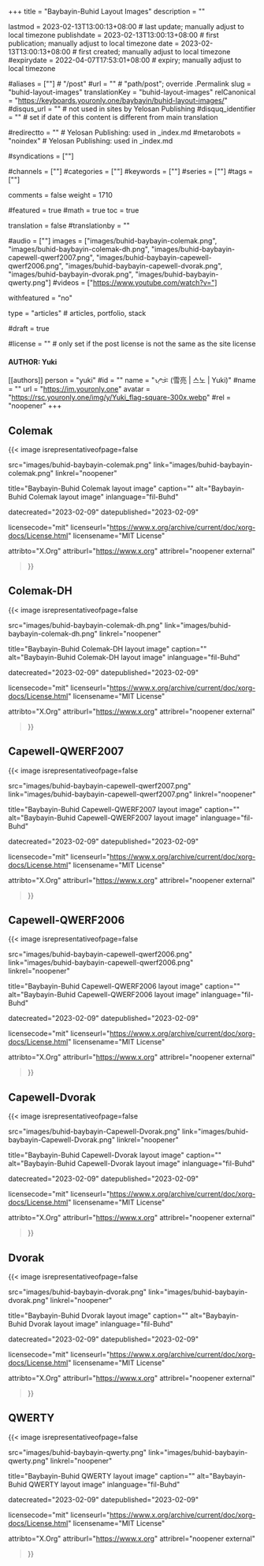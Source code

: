 +++
title = "Baybayin-Buhid Layout Images"
description = ""

lastmod = 2023-02-13T13:00:13+08:00                 # last update; manually adjust to local timezone
publishdate = 2023-02-13T13:00:13+08:00             # first publication; manually adjust to local timezone
date = 2023-02-13T13:00:13+08:00                    # first created; manually adjust to local timezone
#expirydate = 2022-04-07T17:53:01+08:00              # expiry; manually adjust to local timezone

#aliases = [""]                                        # "/post"
#url = ""                                              # "path/post"; override .Permalink
slug = "buhid-layout-images"
translationKey = "buhid-layout-images"
relCanonical = "https://keyboards.youronly.one/baybayin/buhid-layout-images/"
#disqus_url = ""                                       # not used in sites by Yelosan Publishing
#disquq_identifier = ""                                # set if date of this content is different from main translation

#redirectto = ""                                       # Yelosan Publishing: used in _index.md
#metarobots = "noindex"                                # Yelosan Publishing: used in _index.md

#syndications = [""]

#channels = [""]
#categories = [""]
#keywords = [""]
#series = [""]
#tags = [""]

comments = false
weight = 1710

#featured = true
#math = true
toc = true

translation = false
#translationby = ""

#audio = [""]
images = ["images/buhid-baybayin-colemak.png", "images/buhid-baybayin-colemak-dh.png", "images/buhid-baybayin-capewell-qwerf2007.png", "images/buhid-baybayin-capewell-qwerf2006.png", "images/buhid-baybayin-capewell-dvorak.png", "images/buhid-baybayin-dvorak.png", "images/buhid-baybayin-qwerty.png"]
#videos = ["https://www.youtube.com/watch?v="]

withfeatured = "no"

type = "articles"                                             # articles, portfolio, stack

#draft = true

#license = ""                                          # only set if the post license is not the same as the site license

#### AUTHOR: Yuki ####
[[authors]]
  person = "yuki"
  #id = ""
  name = "ᜌᜓᜃᜒ (雪亮 | 스노 | Yuki)"
  #name = ""
  url = "https://im.youronly.one"
  avatar = "https://rsc.youronly.one/img/y/Yuki_flag-square-300x.webp"
  #rel = "noopener"
+++

## Colemak

{{< image
  isrepresentativeofpage=false

  src="images/buhid-baybayin-colemak.png"
  link="images/buhid-baybayin-colemak.png"
  linkrel="noopener"

  title="Baybayin-Buhid Colemak layout image"
  caption=""
  alt="Baybayin-Buhid Colemak layout image"
  inlanguage="fil-Buhd"

  datecreated="2023-02-09"
  datepublished="2023-02-09"

  licensecode="mit"
  licenseurl="https://www.x.org/archive/current/doc/xorg-docs/License.html"
  licensename="MIT License"

  attribto="X.Org"
  attriburl="https://www.x.org"
  attribrel="noopener external"
>}}

## Colemak-DH

{{< image
  isrepresentativeofpage=false

  src="images/buhid-baybayin-colemak-dh.png"
  link="images/buhid-baybayin-colemak-dh.png"
  linkrel="noopener"

  title="Baybayin-Buhid Colemak-DH layout image"
  caption=""
  alt="Baybayin-Buhid Colemak-DH layout image"
  inlanguage="fil-Buhd"

  datecreated="2023-02-09"
  datepublished="2023-02-09"

  licensecode="mit"
  licenseurl="https://www.x.org/archive/current/doc/xorg-docs/License.html"
  licensename="MIT License"

  attribto="X.Org"
  attriburl="https://www.x.org"
  attribrel="noopener external"
>}}

## Capewell-QWERF2007

{{< image
  isrepresentativeofpage=false

  src="images/buhid-baybayin-capewell-qwerf2007.png"
  link="images/buhid-baybayin-capewell-qwerf2007.png"
  linkrel="noopener"

  title="Baybayin-Buhid Capewell-QWERF2007 layout image"
  caption=""
  alt="Baybayin-Buhid Capewell-QWERF2007 layout image"
  inlanguage="fil-Buhd"

  datecreated="2023-02-09"
  datepublished="2023-02-09"

  licensecode="mit"
  licenseurl="https://www.x.org/archive/current/doc/xorg-docs/License.html"
  licensename="MIT License"

  attribto="X.Org"
  attriburl="https://www.x.org"
  attribrel="noopener external"
>}}

## Capewell-QWERF2006

{{< image
  isrepresentativeofpage=false

  src="images/buhid-baybayin-capewell-qwerf2006.png"
  link="images/buhid-baybayin-capewell-qwerf2006.png"
  linkrel="noopener"

  title="Baybayin-Buhid Capewell-QWERF2006 layout image"
  caption=""
  alt="Baybayin-Buhid Capewell-QWERF2006 layout image"
  inlanguage="fil-Buhd"

  datecreated="2023-02-09"
  datepublished="2023-02-09"

  licensecode="mit"
  licenseurl="https://www.x.org/archive/current/doc/xorg-docs/License.html"
  licensename="MIT License"

  attribto="X.Org"
  attriburl="https://www.x.org"
  attribrel="noopener external"
>}}

## Capewell-Dvorak

{{< image
  isrepresentativeofpage=false

  src="images/buhid-baybayin-Capewell-Dvorak.png"
  link="images/buhid-baybayin-Capewell-Dvorak.png"
  linkrel="noopener"

  title="Baybayin-Buhid Capewell-Dvorak layout image"
  caption=""
  alt="Baybayin-Buhid Capewell-Dvorak layout image"
  inlanguage="fil-Buhd"

  datecreated="2023-02-09"
  datepublished="2023-02-09"

  licensecode="mit"
  licenseurl="https://www.x.org/archive/current/doc/xorg-docs/License.html"
  licensename="MIT License"

  attribto="X.Org"
  attriburl="https://www.x.org"
  attribrel="noopener external"
>}}

## Dvorak

{{< image
  isrepresentativeofpage=false

  src="images/buhid-baybayin-dvorak.png"
  link="images/buhid-baybayin-dvorak.png"
  linkrel="noopener"

  title="Baybayin-Buhid Dvorak layout image"
  caption=""
  alt="Baybayin-Buhid Dvorak layout image"
  inlanguage="fil-Buhd"

  datecreated="2023-02-09"
  datepublished="2023-02-09"

  licensecode="mit"
  licenseurl="https://www.x.org/archive/current/doc/xorg-docs/License.html"
  licensename="MIT License"

  attribto="X.Org"
  attriburl="https://www.x.org"
  attribrel="noopener external"
>}}

## QWERTY

{{< image
  isrepresentativeofpage=false

  src="images/buhid-baybayin-qwerty.png"
  link="images/buhid-baybayin-qwerty.png"
  linkrel="noopener"

  title="Baybayin-Buhid QWERTY layout image"
  caption=""
  alt="Baybayin-Buhid QWERTY layout image"
  inlanguage="fil-Buhd"

  datecreated="2023-02-09"
  datepublished="2023-02-09"

  licensecode="mit"
  licenseurl="https://www.x.org/archive/current/doc/xorg-docs/License.html"
  licensename="MIT License"

  attribto="X.Org"
  attriburl="https://www.x.org"
  attribrel="noopener external"
>}}
